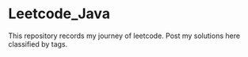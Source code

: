 # Leetcode_Java
This repository records my journey of leetcode. Post my solutions here classified by tags.
